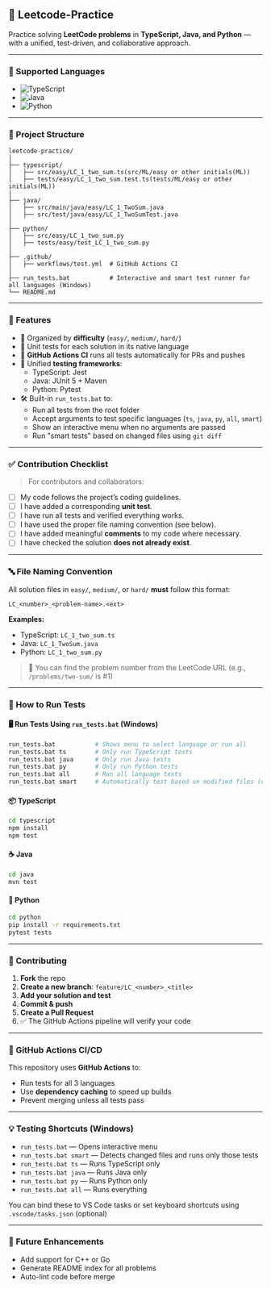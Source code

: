 ## 🧠 Leetcode-Practice

Practice solving **LeetCode problems** in **TypeScript, Java, and Python** — with a unified, test-driven, and collaborative approach.

---

### 📌 Supported Languages

- ![TypeScript](https://img.shields.io/badge/-TypeScript-3178c6?style=flat&logo=typescript&logoColor=white)
- ![Java](https://img.shields.io/badge/-Java-007396?style=flat&logo=java&logoColor=white)
- ![Python](https://img.shields.io/badge/-Python-3776AB?style=flat&logo=python&logoColor=white)

---

### 📁 Project Structure

```
leetcode-practice/
│
├── typescript/
│   ├── src/easy/LC_1_two_sum.ts(src/ML/easy or other initials(ML))
│   ├── tests/easy/LC_1_two_sum.test.ts(tests/ML/easy or other initials(ML))
│
├── java/
│   ├── src/main/java/easy/LC_1_TwoSum.java
│   ├── src/test/java/easy/LC_1_TwoSumTest.java
│
├── python/
│   ├── src/easy/LC_1_two_sum.py
│   ├── tests/easy/test_LC_1_two_sum.py
│
├── .github/
│   ├── workflows/test.yml  # GitHub Actions CI
│
├── run_tests.bat           # Interactive and smart test runner for all languages (Windows)
└── README.md
```

---

### 🚀 Features

- 📂 Organized by **difficulty** (`easy/`, `medium/`, `hard/`)
- 🔬 Unit tests for each solution in its native language
- 🤖 **GitHub Actions CI** runs all tests automatically for PRs and pushes
- 🧪 Unified **testing frameworks**:
  - TypeScript: Jest
  - Java: JUnit 5 + Maven
  - Python: Pytest
- 🛠️ Built-in `run_tests.bat` to:
  - Run all tests from the root folder
  - Accept arguments to test specific languages (`ts`, `java`, `py`, `all`, `smart`)
  - Show an interactive menu when no arguments are passed
  - Run "smart tests" based on changed files using `git diff`

---

### ✅ Contribution Checklist

> For contributors and collaborators:

- [ ] My code follows the project’s coding guidelines.
- [ ] I have added a corresponding **unit test**.
- [ ] I have run all tests and verified everything works.
- [ ] I have used the proper file naming convention (see below).
- [ ] I have added meaningful **comments** to my code where necessary.
- [ ] I have checked the solution **does not already exist**.

---

### 🔤 File Naming Convention

All solution files in `easy/`, `medium/`, or `hard/` **must** follow this format:

```
LC_<number>_<problem-name>.<ext>
```

**Examples:**

- TypeScript: `LC_1_two_sum.ts`
- Java: `LC_1_TwoSum.java`
- Python: `LC_1_two_sum.py`

> 📝 You can find the problem number from the LeetCode URL (e.g., `/problems/two-sum/` is #1)

---

### 🧪 How to Run Tests

#### 🖥️ Run Tests Using `run_tests.bat` (Windows)

```sh
run_tests.bat           # Shows menu to select language or run all
run_tests.bat ts        # Only run TypeScript tests
run_tests.bat java      # Only run Java tests
run_tests.bat py        # Only run Python tests
run_tests.bat all       # Run all language tests
run_tests.bat smart     # Automatically test based on modified files (using git diff)
```

#### 📦 TypeScript

```sh
cd typescript
npm install
npm test
```

#### ☕ Java

```sh
cd java
mvn test
```

#### 🐍 Python

```sh
cd python
pip install -r requirements.txt
pytest tests
```

---

### 🤝 Contributing

1. **Fork** the repo
2. **Create a new branch**: `feature/LC_<number>_<title>`
3. **Add your solution and test**
4. **Commit & push**
5. **Create a Pull Request**
6. ✅ The GitHub Actions pipeline will verify your code

---

### 📸 GitHub Actions CI/CD

This repository uses **GitHub Actions** to:

- Run tests for all 3 languages
- Use **dependency caching** to speed up builds
- Prevent merging unless all tests pass

---

### 💡 Testing Shortcuts (Windows)

- `run_tests.bat` — Opens interactive menu
- `run_tests.bat smart` — Detects changed files and runs only those tests
- `run_tests.bat ts` — Runs TypeScript only
- `run_tests.bat java` — Runs Java only
- `run_tests.bat py` — Runs Python only
- `run_tests.bat all` — Runs everything

You can bind these to VS Code tasks or set keyboard shortcuts using `.vscode/tasks.json` (optional)

---

### 📣 Future Enhancements

- Add support for C++ or Go
- Generate README index for all problems
- Auto-lint code before merge
